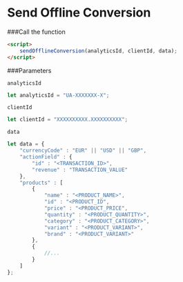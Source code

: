 # Send Offline Conversion

###Call the function
```html
<script>
    sendOfflineConversion(analyticsId, clientId, data);
</script>
```
###Parameters

`analyticsId`
```javascript
let analyticsId = "UA-XXXXXXX-X";
```

`clientId`
```javascript
let clientId = "XXXXXXXXXX.XXXXXXXXXX";
```
`data`
```javascript
let data = {
    "currencyCode" : "EUR" || "USD" || "GBP",
    "actionField" : {
        "id" : "<TRANSACTION_ID>",
        "revenue" : "TRANSACTION_VALUE"
    },
    "products" : [
        {
            "name" : "<PRODUCT_NAME>",
            "id" : "<PRODUCT_ID",
            "price" : "<PRODUCT_PRICE",
            "quantity" : "<PRODUCT_QUANTITY>",
            "category" : "<PRODUCT_CATEGORY>",
            "variant" : "<PRODUCT_VARIANT>",
            "brand" : "<PRODUCT_VARIANT>"
        },
        {
            //...
        }
    ]
};
```